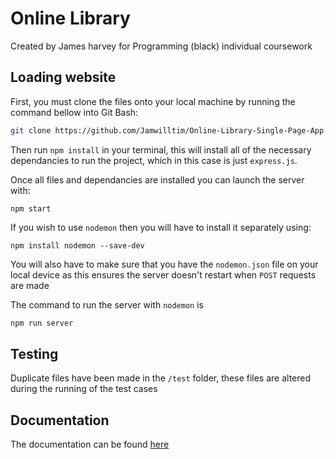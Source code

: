 # Online Library

Created by James harvey for Programming (black) individual coursework

## Loading website

First, you must clone the files onto your local machine by running the command bellow into Git Bash:

```bash
git clone https://github.com/Jamwilltim/Online-Library-Single-Page-App.git
```

Then run `npm install` in your terminal, this will install all of the necessary dependancies to run the project, which in this case is just `express.js`.

Once all files and dependancies are installed you can launch the server with:

```shell
npm start
```

If you wish to use `nodemon` then you will have to install it separately using:

```shell
npm install nodemon --save-dev
```

You will also have to make sure that you have the `nodemon.json` file on your local device as this ensures the server doesn't restart when `POST` requests are made

The command to run the server with `nodemon` is

```bash
npm run server
```

## Testing

Duplicate files have been made in the `/test` folder, these files are altered during the running of the test cases

## Documentation

The documentation can be found [here](https://james-harvey.gitbook.io/api-reference-index/)
